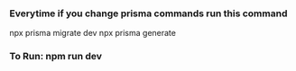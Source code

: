 ### Everytime if you change prisma commands run this command
npx prisma migrate dev
npx prisma generate
### To Run: npm run dev
